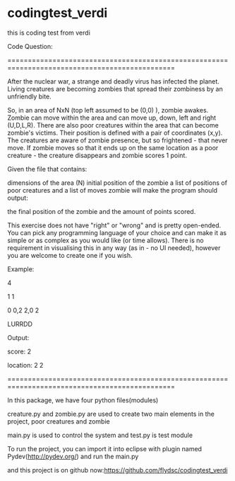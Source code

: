 # codingtest_verdi
this is coding test from verdi

Code Question:

===============================================================================================

After the nuclear war, a strange and deadly virus has infected the planet. Living creatures are becoming zombies that spread their zombiness by an unfriendly bite. 



So, in an area of NxN (top left assumed to be (0,0) ), zombie awakes. Zombie can move within the area and can move up, down, left and right (U,D,L,R). There are also poor creatures within the area that can become zombie's victims. Their position is defined with a pair of coordinates (x,y). The creatures are aware of zombie presence, but so frightened - that never move. If zombie moves so that it ends up on the same location as a poor creature - the creature disappears and zombie scores 1 point. 



Given the file that contains:

dimensions of the area (N)
initial position of the zombie
a list of positions of poor creatures 
and a list of moves zombie will make
the program should output:

the final position of the zombie and the amount of points scored.



This exercise does not have "right" or "wrong" and is pretty open-ended. You can pick any programming language of your choice and can make it as simple or as complex as you would like (or time allows). There is no requirement in visualising this in any way (as in - no UI needed), however you are welcome to create one if you wish.



Example:

4

1 1

0 0,2 2,0 2

LURRDD



Output:

score: 2

location: 2 2

===============================================================================================

In this package, we have four python files(modules)

creature.py and zombie.py are used to create two main elements in the project, poor creatures and zombie

main.py is used to control the system and test.py is test module

To run the project, you can import it into eclipse with plugin named Pydev(http://pydev.org/) and run the main.py

and this project is on github now:https://github.com/flydsc/codingtest_verdi
